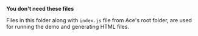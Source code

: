 **You don't need these files**

Files in this folder along with `index.js` file from Ace's root folder, are used for running the demo and generating HTML files.